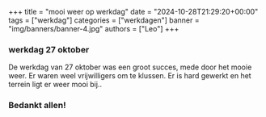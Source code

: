 +++
title = "mooi weer op werkdag"
date = "2024-10-28T21:29:20+00:00"
tags = ["werkdag"]
categories = ["werkdagen"]
banner = "img/banners/banner-4.jpg"
authors = ["Leo"]
+++

### werkdag 27 oktober

De werkdag van 27 oktober was een groot succes, mede door het mooie weer. Er waren weel vrijwilligers om te klussen. Er is hard gewerkt en het terrein ligt er weer mooi bij..

### Bedankt allen!
